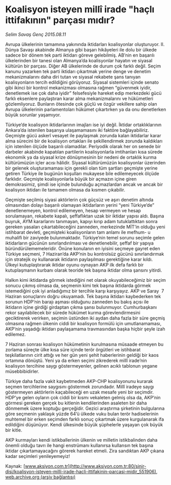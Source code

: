 # Koalisyon isteyen millî irade "haçlı ittifakının" parçası mıdır?

*Selim Savaş Genç 2015.08.11*

<div class="pNewsDetailMainContent" itemprop="articleBody">
 <p>
  Avrupa ülkelerinin tamamına yakınında iktidarları koalisyonlar oluşturuyor. II. Dünya Savaşı akabinde Almanya gibi başarı hikâyeleri ile dolu bir ülkede sadece bir dönem tek parti iktidarı göreve gelebilmiş. AB’nin en başarılı ülkelerinden bir tanesi olan Almanya’da koalisyonlar hayatın ve siyasal kültürün bir parçası. Diğer AB ülkelerinde de durum çok farklı değil. Seçim kanunu yazarken tek parti iktidarı çıkartmak yerine denge ve denetim mekanizmalarını daha diri tutan ve siyasal rekabete şans tanıyan koalisyonların tercih edildiğini görüyoruz. Siyasal sistemleri içinde senato gibi ikinci bir kontrol mekanizması olmasına rağmen “güvenmek iyidir, denetlemek ise çok daha iyidir” felsefesiyle hareket edip merkezdeki gücü farklı eksenlere paylaştıran karar alma mekanizmalarını ve hükümetleri gözlemliyoruz. Bunların ötesinde çok güçlü ve özgür vekillere sahip olan Avrupa ülkelerinin parlamentoları hükümet çıkartırken ya da onu denetlerken büyük sorunlar yaşamıyor.
 </p>
 <p>
  Türkiye’de koalisyon iktidarlarının imajları ise iyi değil. İktidar ortaklıklarının Ankara’da istenilen başarıya ulaşamamasını iki faktöre bağlayabiliriz. Geçmişte gücü askerî vesayet ile paylaşmak zorunda kalan iktidarlar karar alma sürecini bir de koalisyon ortakları ile şekillendirmek zorunda kaldıkları için istenilen ölçüde başarılı olamadılar. Periyodik olarak her on senede bir darbeler akabinde kapatılan partilerin koalisyonlarla imtihanları kısa sürede ekonomik ya da siyasal krize dönüşmesinin bir nedeni de ortaklık kurma kültürümüzün içler acısı hâlidir. Siyasal kültürümüzün koalisyonlar üzerinden bir gelenek oluşturamaması için gerekli olan tüm şartları geçmişte yerine getiren Türkiye ile bugünün koşulları mukayese bile edilemeyecek ölçüde farklıdır. Geçmişte koalisyonlarla büyük bir açmazın içine giren demokrasimiz, şimdi ise içinde bulunduğu açmazlardan ancak ve ancak bir koalisyon iktidarı ile tamamen olmasa da kısmen çıkabilir.
 </p>
 <p>
  Geçmişte seçilmiş siyasi aktörlerin çok güçsüz ve aşırı denetim altında olmasından dolayı başarılı olamayan iktidarların yerini “yeni Türkiye’de” denetlenemeyen, kontrol edilemeyen, hesap vermeyen ve hesap sorulamayan, rekabete kapalı, şeffaflıktan uzak bir iktidar yapısı aldı. Başına buyruk, AYM kararlarını tanımayan, kapıyı kırıp adam tutuklattıktan sonra gereken yasaları çıkartabileceğini zanneden, merkezinde MİT’in olduğu yeni istihbarat devleti, geçmişteki koalisyonların tam anlamı ile mefhum- u muhalifi bir zaviyede bulunmaktadır. Türkiye’nin temel sorunu seçimle gelen iktidarların gücünün sınırlandırılması ve denetlenebilir, şeffaf bir yapıya büründürülememeleridir. Önüne konulanın en iyisini seçmeye gayret eden Türkiye seçmeni, 7 Haziran’da AKP’nin bu kontrolsüz gücünü sınırlandırmak için stratejik oy kullanarak iktidarın paylaşılması gerektiğine karar kıldı. Ülkeyi kutuplaştırarak iktidar oyunu oynayan AKP ilk defa farklı bir kutuplaşmanın kurbanı olarak teoride tek başına iktidar olma şansını yitirdi.
 </p>
 <p>
  Halkın kimi iktidarda görmek istediğini net olarak okuyabileceğimiz bir seçim sonucu çıkmış olmasa da, seçmenin kimi tek başına iktidarda görmek istemediğini çok iyi anladığımız bir tercihle karşı karşıyayız. AKP ve Saray  7 Haziran sonuçlarını doğru okuyamadı. Tek başına iktidarı kaybederken tek sorunun HDP’nin barajı aşması olduğunu zanneden bu bakış açısı ile iktidarın içine girdiği girdaptan çıkma şansı bulunmuyor. Cumhurbaşkanı rekor sayılabilecek bir sürede hükümet kurma görevlendirmesini geciktirerek verirken, seçimin üstünden iki aydan daha fazla bir süre geçmiş olmasına rağmen ülkenin ciddi bir koalisyon formülü için umutlanamaması, AKP’nin yaşadığı iktidarı paylaşamama travmasından başka hiçbir şeyle izah edilemez.
 </p>
 <p>
  7 Haziran sonrası koalisyon hükümetinin kurulmasına müsaade etmeyen bu zorlama süreçte ülke kısa süre içinde terör örgütleri ve istihbarat teşkilatlarının cirit attığı ve her gün yeni şehit haberlerinin geldiği bir kaos ortamına dönüştü. Yeni ya da erken seçimi zikrederek millî irade’nin koalisyon tercihine saygı göstermeyenler, gelinen acıklı tablonun yegane müsebbibidirler.
 </p>
 <p>
  Türkiye daha fazla vakit kaybetmeden AKP-CHP koalisyonunu kurarak seçmen tercihlerine saygısını göstermek zorundadır. Millî iradeye saygı göstermeyen aktörlerin kaçabileceği en uzak mesafe yeni bir seçimdir. HDP’ye gelen oyların çok ciddi bir kısmı vekaleten gelmiş olsa da, AKP’nin görmesi gereken gerçek bu kitlenin kendilerinden asaleten bir daha dönmemek üzere koptuğu gerçeğidir. Gezici araştırma şirketinin bulgularına göre seçmenin yaklaşık yüzde 64’ü ülkede vuku bulan terör hadiselerinin muhtemel bir erken seçimden farklı sonuç çıkartmak üzere kurgulanarak ifa edildiğini düşünüyor. Kendi ülkesinde büyük şüphelerle yaşayan çok büyük bir kitle.
 </p>
 <p>
  AKP kurmayları kendi istikballerinin ülkenin ve milletin istikbalinden daha önemli olduğu tavrı ile hangi enstrümanı kullanırsa kullansın tek başına iktidar çıkartamayacağını görerek hareket etmeli. Zira sandıktan AKP çıkana kadar seçimleri yenileyemeyiz!
 </p>
</div>


Kaynak: [www.aksiyon.com.tr](http://www.aksiyon.com.tr:80/sinir-disi/koalisyon-isteyen-milli-irade-hacli-ittifakinin-parcasi-midir_551906), [web.archive.org (arşiv bağlantısı)](http://web.archive.org/web/20150814052037/http://www.aksiyon.com.tr:80/sinir-disi/koalisyon-isteyen-milli-irade-hacli-ittifakinin-parcasi-midir_551906)

